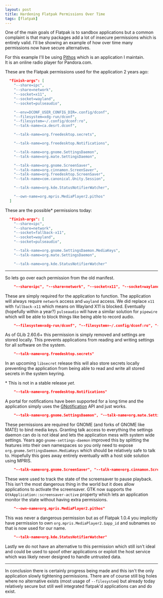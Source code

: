 ```yaml
---
layout: post
title: Hardening Flatpak Permissions Over Time
tags: [flatpak]
---
```


One of the main goals of Flatpak is to sandbox applications but a common complaint is that
many packages add a lot of insecure permissions which is entirely valid. I'll be showing an example
of how over time many permissions now have secure alternatives.

<!--more-->

For this example I'll be using [Pithos](https://pithos.github.io) which is an application I maintain.  
It is an online radio player for Pandora.com.

These are the Flatpak permissions used for the application 2 years ago:

```json
  "finish-args": [
    "--share=ipc",
    "--share=network",
    "--socket=x11",
    "--socket=wayland",
    "--socket=pulseaudio",

    "--env=DCONF_USER_CONFIG_DIR=.config/dconf",
    "--filesystem=xdg-run/dconf",
    "--filesystem=~/.config/dconf:ro",
    "--talk-name=ca.desrt.dconf",

    "--talk-name=org.freedesktop.secrets",

    "--talk-name=org.freedesktop.Notifications",

    "--talk-name=org.gnome.SettingsDaemon",
    "--talk-name=org.mate.SettingsDaemon",

    "--talk-name=org.gnome.ScreenSaver",
    "--talk-name=org.cinnamon.ScreenSaver",
    "--talk-name=org.freedesktop.ScreenSaver",
    "--talk-name=com.canonical.Unity.Session",

    "--talk-name=org.kde.StatusNotifierWatcher",

    "--own-name=org.mpris.MediaPlayer2.pithos"
  ]
```

These are the possible\* permissions today:

```json
  "finish-args": [
    "--share=ipc",
    "--share=network",
    "--socket=fallback-x11",
    "--socket=wayland",
    "--socket=pulseaudio",

    "--talk-name=org.gnome.SettingsDaemon.MediaKeys",
    "--talk-name=org.mate.SettingsDaemon",

    "--talk-name=org.kde.StatusNotifierWatcher"
```

---

So lets go over each permission from the old manifest.

```json
    "--share=ipc", "--share=network", "--socket=x11", "--socket=wayland", "--socket=pulseaudio"
```

These are simply required for the application to function. The application will always require `network`
access and `wayland` access. We did replace `x11` with `fallback-x11` which means on Wayland X11 is blocked.
Eventually (hopefully within a year?) `pulseaudio` will have a similar solution for `pipewire` which will
be able to block things like being able to record audio.

```json
    "--filesystem=xdg-run/dconf", "--filesystem=~/.config/dconf:ro", "--talk-name=ca.desrt.dconf"
```

As of GLib 2.60.6+ this permission is simply removed and settings are stored locally. This prevents applications from
reading and writing settings for all software on the system.

```json
    "--talk-name=org.freedesktop.secrets"
```

In an upcoming `libsecret` release this will also store secrets locally preventing the application from being able to
read and write all stored secrets in the system keyring.

\* This is not in a stable release *yet*.

```json
    "--talk-name=org.freedesktop.Notifications"
```

A portal for notifications have been supported for a long time and the application simply uses the [GNotification](https://developer.gnome.org/gio/stable/GNotification.html) API
and just works.

```json
    "--talk-name=org.gnome.SettingsDaemon", "--talk-name=org.mate.SettingsDaemon"
```

These permissions are required for GNOME (and forks of GNOME like MATE) to bind media keys. Granting talk access to everything
the settings daemon can do is not ideal and lets the application mess with system wide settings. Years ago `gnome-settings-daemon`
improved this by splitting the features into their own namespaces so you only need to expose `org.gnome.SettingsDaemon.MediaKeys`
which should be relatively safe to talk to. Hopefully this goes away entirely eventually with a host side solution using MPRIS.

```json
    "--talk-name=org.gnome.ScreenSaver", "--talk-name=org.cinnamon.ScreenSaver", "--talk-name=org.freedesktop.ScreenSaver", "--talk-name=com.canonical.Unity.Session"
```

These were used to track the state of the screensaver to pause playback. This isn't the most dangerous thing in the world
but it does allow applications to activate the screensaver. GTK now supports the `GtkApplication::screensaver-active` property
which lets an application monitor the state without having extra permissions.

```json
    "--own-name=org.mpris.MediaPlayer2.pithos"
```

This was never a dangerous permission but as of Flatpak 1.0.4 you implicitly have permission to own `org.mpris.MediaPlayer2.$app_id`
and subnames so that is now used for our name.

```json
    "--talk-name=org.kde.StatusNotifierWatcher"
```

Lastly we do not have an alternative to this permission which still isn't ideal and could be used to spoof other applications
or exploit the host service which was likely never designed to handle untrusted data.

---

In conclusion there is certainly progress being made and this isn't the only application slowly tightening permissions. There
are of course still big holes where no alternative exists (most usage of `--filesystem`) but already today relatively secure
but still well integrated flatpak'd applications can and do exist.
